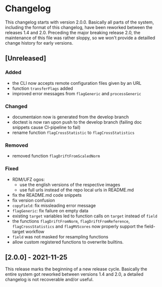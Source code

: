 # Changelog

This changelog starts with version 2.0.0. Basically all parts of the system, including the format of this changelog, have been reworked between the releases 1.4 and 2.0. Preceding the major breaking release 2.0, the maintenance of this file was rather sloppy, so we won't provide a detailled change history for early versions.


## [Unreleased]
### Added
- the CLI now accepts remote configuration files given by an URL
- function `transferFlags` added 
- improved error messages from `flagGeneric` and `processGeneric`
### Changed
- documentaion now is generated from the develop branch
- doctest is now ran upon push to the develop branch (failing doc snippets cause CI-pipeline to fail)
- rename function `flagCrossStatistic` to `flagCrossStatistics`
### Removed
- removed function `flagDriftFromScaledNorm`
### Fixed
- RDM/UFZ ogos:
  - use the english versions of the respective images
  - use full urls instead of the repo local urls in README.md
- fix the README.md code snippets
- fix version confusion
- `copyField`: fix missleading error message
- `flagGeneric`: fix failure on empty data
- existing `target` variables led to function calls on `target` instead of `field`
- the functions `flagDriftFromNorm`, `flagDriftFromReference`, `flagCrossStatistics` and `flagMVScores` now properly support the field-target workflow
- `field` was not masked for resampling functions
- allow custom registered functions to overwrite builtins.

## [2.0.0] - 2021-11-25
This release marks the beginning of a new release cycle. Basically the entire system got reworked between versions 1.4 and 2.0, a detailed changelog is not recoverable and/or useful.
